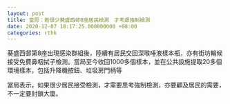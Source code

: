 ```yaml
---
layout: post
title: 當局：若很少葵盛西邨8座居民檢測　才考慮強制檢測
date: 2020-12-07 18:17:25.000000000 +08:00
categories: rthk
---
```


葵盛西邨第8座出現感染群組後，陸續有居民交回深喉唾液樣本瓶，亦有街坊輪候接受免費鼻咽拭子檢測。當局至今收回1000多個樣本，並在公共設施提取20多個環境樣本，包括升降機按鈕、垃圾房門柄等

當局表示，如果很少居民接受檢測，才需要思考強制檢測，亦要顧及居民的需要，不一定要封鎖大廈。

